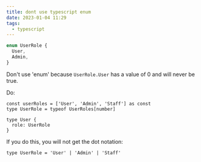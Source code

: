 ```yaml
---
title: dont use typescript enum
date: 2023-01-04 11:29
tags:
  - typescript
---
```


```ts
enum UserRole {
  User,
  Admin,
}
```

Don't use 'enum' because `UserRole.User` has a value of 0 and will never be true.

Do:

```
const userRoles = ['User', 'Admin', 'Staff'] as const
type UserRole = typeof UserRoles[number]

type User {
  role: UserRole
}
```

If you do this, you will not get the dot notation:

```
type UserRole = 'User' | 'Admin' | 'Staff'
```
